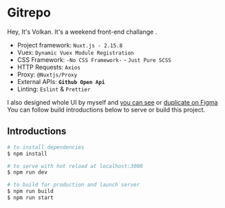 # Gitrepo

Hey, It's Volkan. It's a weekend front-end challange .  

- Project framework: ```Nuxt.js - 2.15.8```
- Vuex: ```Dynamic Vuex Module Registration```
- CSS Framework: ```-No CSS Framework-``` - ```Just Pure SCSS```
- HTTP Requests: ```Axios```
- Proxy: ```@Nuxtjs/Proxy```
- External APIs: **```Github Open Api```** 
- Linting: ```Eslint``` & ```Prettier```

I also designed whole UI by myself and [you can see](https://www.figma.com/file/ZpdiBgfIY7XbWSVJtVNVzN/Github-Cards) or [duplicate on Figma](https://www.figma.com/community/file/1066894731438364215/Github-Cards)  
You can follow build introductions below to serve or build this project.

## Introductions

```bash
# to install dependencies
$ npm install 

# to serve with hot reload at localhost:3000
$ npm run dev

# to build for production and launch server
$ npm run build
$ npm run start 
```

